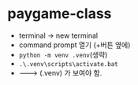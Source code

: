 # paygame-class

- terminal -> new terminal
- command prompt 열기 (+버튼 옆에)
- `python -m venv .venv`(생략)
- `.\.venv\scripts\activate.bat`
- ---> (.venv) 가 보여야 함.